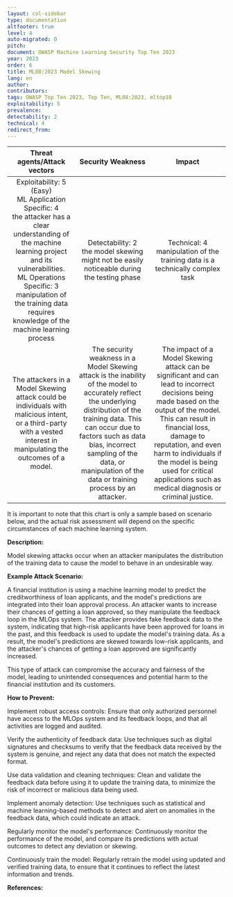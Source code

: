 ```yaml
---
layout: col-sidebar
type: documentation
altfooter: true
level: 4
auto-migrated: 0
pitch:
document: OWASP Machine Learning Security Top Ten 2023
year: 2023
order: 6
title: ML08:2023 Model Skewing
lang: en
author:
contributors:
tags: OWASP Top Ten 2023, Top Ten, ML08:2023, mltop10
exploitability: 5
prevalence:
detectability: 2
technical: 4
redirect_from:
---
```


|                                                                                                                          Threat agents/Attack vectors                                                                                                                          |                                                                                                                                           Security Weakness                                                                                                                                            |                                                                                                                                                               Impact                                                                                                                                                               |
| :----------------------------------------------------------------------------------------------------------------------------------------------------------------------------------------------------------------------------------------------------------------------------: | :----------------------------------------------------------------------------------------------------------------------------------------------------------------------------------------------------------------------------------------------------------------------------------------------------: | :--------------------------------------------------------------------------------------------------------------------------------------------------------------------------------------------------------------------------------------------------------------------------------------------------------------------------------: |
| Exploitability: 5 (Easy)<br>ML Application Specific: 4<br>the attacker has a clear understanding of the machine learning project and its vulnerabilities.<br>ML Operations Specific: 3<br>manipulation of the training data requires knowledge of the machine learning process |                                                                                                     Detectability: 2<br>the model skewing might not be easily noticeable during the testing phase                                                                                                      |                                                                                                                          Technical: 4 <br>manipulation of the training data is a technically complex task                                                                                                                          |
|                                                      The attackers in a Model Skewing attack could be individuals with malicious intent, or a third-party with a vested interest in manipulating the outcomes of a model.                                                      | The security weakness in a Model Skewing attack is the inability of the model to accurately reflect the underlying distribution of the training data. This can occur due to factors such as data bias, incorrect sampling of the data, or manipulation of the data or training process by an attacker. | The impact of a Model Skewing attack can be significant and can lead to incorrect decisions being made based on the output of the model. This can result in financial loss, damage to reputation, and even harm to individuals if the model is being used for critical applications such as medical diagnosis or criminal justice. |

It is important to note that this chart is only a sample based on
scenario below, and the actual risk assessment will depend on the
specific circumstances of each machine learning system.

**Description:**

Model skewing attacks occur when an attacker manipulates the
distribution of the training data to cause the model to behave in an
undesirable way.

**Example Attack Scenario:**

A financial institution is using a machine learning model to predict the
creditworthiness of loan applicants, and the model's predictions are
integrated into their loan approval process. An attacker wants to
increase their chances of getting a loan approved, so they manipulate
the feedback loop in the MLOps system. The attacker provides fake
feedback data to the system, indicating that high-risk applicants have
been approved for loans in the past, and this feedback is used to update
the model's training data. As a result, the model's predictions are
skewed towards low-risk applicants, and the attacker's chances of
getting a loan approved are significantly increased.

This type of attack can compromise the accuracy and fairness of the
model, leading to unintended consequences and potential harm to the
financial institution and its customers.

**How to Prevent:**

Implement robust access controls: Ensure that only authorized personnel
have access to the MLOps system and its feedback loops, and that all
activities are logged and audited.

Verify the authenticity of feedback data: Use techniques such as digital
signatures and checksums to verify that the feedback data received by
the system is genuine, and reject any data that does not match the
expected format.

Use data validation and cleaning techniques: Clean and validate the
feedback data before using it to update the training data, to minimize
the risk of incorrect or malicious data being used.

Implement anomaly detection: Use techniques such as statistical and
machine learning-based methods to detect and alert on anomalies in the
feedback data, which could indicate an attack.

Regularly monitor the model's performance: Continuously monitor the
performance of the model, and compare its predictions with actual
outcomes to detect any deviation or skewing.

Continuously train the model: Regularly retrain the model using updated
and verified training data, to ensure that it continues to reflect the
latest information and trends.

**References:**
